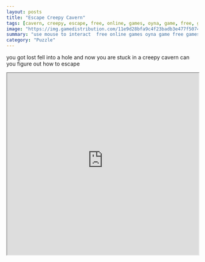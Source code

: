 ```yaml
---
layout: posts
title: "Escape Creepy Cavern"
tags: [cavern, creepy, escape, free, online, games, oyna, game, free, games, play, play, games]
image: "https://img.gamedistribution.com/11e9d28bfa9c4f23badb3e477f5074de.jpg"
summary: "use mouse to interact  free online games oyna game free games play play games"
category: "Puzzle"
---
```


you got lost fell into a hole and now you are stuck in a creepy cavern can you figure out how to escape

<iframe width="100%" height="480px;" src="https://flash.gamedistribution.com?game=11e9d28bfa9c4f23badb3e477f5074de"></iframe>